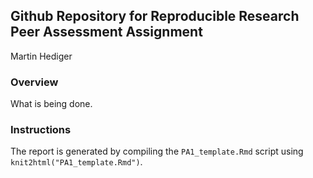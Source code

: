 ## Github Repository for Reproducible Research Peer Assessment Assignment

Martin Hediger

### Overview

What is being done.

### Instructions

The report is generated by compiling the `PA1_template.Rmd` script using `knit2html("PA1_template.Rmd")`.
